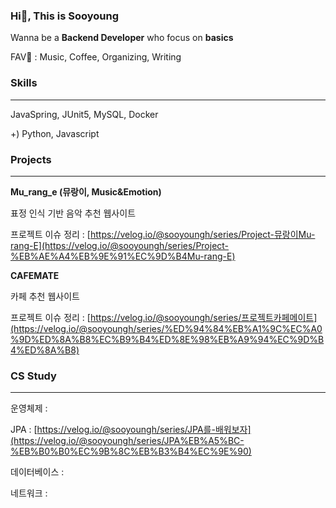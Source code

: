 ### Hi👋, This is Sooyoung


Wanna be a **Backend Developer** who focus on **basics**

FAV💜 : Music, Coffee, Organizing, Writing

### Skills

---

JavaSpring, JUnit5, MySQL, Docker

+) Python, Javascript

### Projects

---

**Mu_rang_e (뮤랑이, Music&Emotion)**

표정 인식 기반 음악 추천 웹사이트

프로젝트 이슈 정리 : [https://velog.io/@sooyoungh/series/Project-뮤랑이Mu-rang-E](https://velog.io/@sooyoungh/series/Project-%EB%AE%A4%EB%9E%91%EC%9D%B4Mu-rang-E)

**CAFEMATE**

카페 추천 웹사이트

프로젝트 이슈 정리 : [https://velog.io/@sooyoungh/series/프로젝트카페메이트](https://velog.io/@sooyoungh/series/%ED%94%84%EB%A1%9C%EC%A0%9D%ED%8A%B8%EC%B9%B4%ED%8E%98%EB%A9%94%EC%9D%B4%ED%8A%B8)

### CS Study

---

운영체제 : 

JPA : [https://velog.io/@sooyoungh/series/JPA를-배워보자](https://velog.io/@sooyoungh/series/JPA%EB%A5%BC-%EB%B0%B0%EC%9B%8C%EB%B3%B4%EC%9E%90)

데이터베이스 : 

네트워크 :


<!--
**sooyoungh/sooyoungh** is a ✨ _special_ ✨ repository because its `README.md` (this file) appears on your GitHub profile.

Here are some ideas to get you started:

- 🔭 I’m currently working on ...
- 🌱 I’m currently learning ...
- 👯 I’m looking to collaborate on ...
- 🤔 I’m looking for help with ...
- 💬 Ask me about ...
- 📫 How to reach me: ...
- 😄 Pronouns: ...
- ⚡ Fun fact: ...
-->
